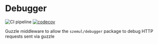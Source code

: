 # Debugger

![CI pipeline](https://github.com/szemul/debugger-guzzle-bridge/actions/workflows/php.yml/badge.svg)
[![codecov](https://codecov.io/gh/szemul/debugger-guzzle-bridge/branch/main/graph/badge.svg?token=P3AJFULQD7)](https://codecov.io/gh/szemul/debugger-guzzle-bridge)

Guzzle middleware to allow the `szemul/debugger` package to debug HTTP requests sent via guzzle
